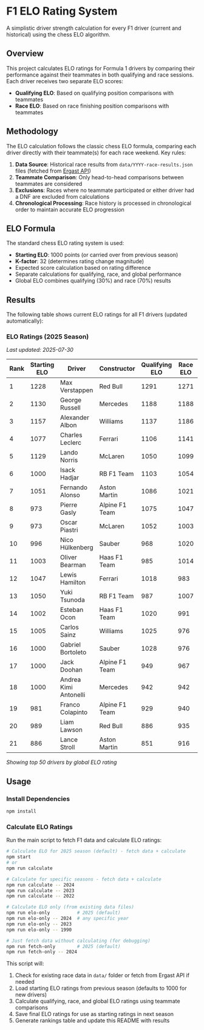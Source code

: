 # F1 ELO Rating System

A simplistic driver strength calculation for every F1 driver (current and historical) using the chess ELO algorithm.

## Overview

This project calculates ELO ratings for Formula 1 drivers by comparing their performance against their teammates in both qualifying and race sessions. Each driver receives two separate ELO scores:

- **Qualifying ELO**: Based on qualifying position comparisons with teammates
- **Race ELO**: Based on race finishing position comparisons with teammates

## Methodology

The ELO calculation follows the classic chess ELO formula, comparing each driver directly with their teammate(s) for each race weekend. Key rules:

1. **Data Source**: Historical race results from `data/YYYY-race-results.json` files (fetched from [Ergast API](https://api.jolpi.ca/ergast/f1/))
2. **Teammate Comparison**: Only head-to-head comparisons between teammates are considered
3. **Exclusions**: Races where no teammate participated or either driver had a DNF are excluded from calculations
4. **Chronological Processing**: Race history is processed in chronological order to maintain accurate ELO progression

## ELO Formula

The standard chess ELO rating system is used:
- **Starting ELO**: 1000 points (or carried over from previous season)
- **K-factor**: 32 (determines rating change magnitude)
- Expected score calculation based on rating difference
- Separate calculations for qualifying, race, and global performance
- Global ELO combines qualifying (30%) and race (70%) results

## Results

The following table shows current ELO ratings for all F1 drivers (updated automatically):

<!-- ELO_RESULTS_START -->
### ELO Ratings (2025 Season)
*Last updated: 2025-07-30*

| Rank | Starting ELO | Driver | Constructor | Qualifying ELO | Race ELO | ELO |
|------|--------------|--------|-------------|----------------|----------|-----|
| 1 | 1228 | Max Verstappen | Red Bull | 1291 | 1271 | 1271 |
| 2 | 1130 | George Russell | Mercedes | 1188 | 1188 | 1188 |
| 3 | 1157 | Alexander Albon | Williams | 1137 | 1186 | 1186 |
| 4 | 1077 | Charles Leclerc | Ferrari | 1106 | 1141 | 1117 |
| 5 | 1129 | Lando Norris | McLaren | 1050 | 1099 | 1077 |
| 6 | 1000 | Isack Hadjar | RB F1 Team | 1103 | 1054 | 1054 |
| 7 | 1051 | Fernando Alonso | Aston Martin | 1086 | 1021 | 1051 |
| 8 | 973 | Pierre Gasly | Alpine F1 Team | 1075 | 1047 | 1047 |
| 9 | 973 | Oscar Piastri | McLaren | 1052 | 1003 | 1025 |
| 10 | 996 | Nico Hülkenberg | Sauber | 968 | 1020 | 1020 |
| 11 | 1003 | Oliver Bearman | Haas F1 Team | 985 | 1014 | 1014 |
| 12 | 1047 | Lewis Hamilton | Ferrari | 1018 | 983 | 1007 |
| 13 | 1050 | Yuki Tsunoda | RB F1 Team | 987 | 1007 | 1007 |
| 14 | 1002 | Esteban Ocon | Haas F1 Team | 1020 | 991 | 991 |
| 15 | 1005 | Carlos Sainz | Williams | 1025 | 976 | 976 |
| 16 | 1000 | Gabriel Bortoleto | Sauber | 1028 | 976 | 976 |
| 17 | 1000 | Jack Doohan | Alpine F1 Team | 949 | 967 | 967 |
| 18 | 1000 | Andrea Kimi Antonelli | Mercedes | 942 | 942 | 942 |
| 19 | 981 | Franco Colapinto | Alpine F1 Team | 929 | 940 | 940 |
| 20 | 989 | Liam Lawson | Red Bull | 886 | 935 | 935 |
| 21 | 886 | Lance Stroll | Aston Martin | 851 | 916 | 886 |


*Showing top 50 drivers by global ELO rating*
<!-- ELO_RESULTS_END -->

## Usage

### Install Dependencies

```bash
npm install
```

### Calculate ELO Ratings

Run the main script to fetch F1 data and calculate ELO ratings:

```bash
# Calculate ELO for 2025 season (default) - fetch data + calculate
npm start
# or
npm run calculate

# Calculate for specific seasons - fetch data + calculate
npm run calculate -- 2024
npm run calculate -- 2023
npm run calculate -- 2022

# Calculate ELO only (from existing data files)
npm run elo-only          # 2025 (default)
npm run elo-only -- 2024  # any specific year
npm run elo-only -- 2023
npm run elo-only -- 1990

# Just fetch data without calculating (for debugging)
npm run fetch-only        # 2025 (default)
npm run fetch-only -- 2024
```

This script will:
1. Check for existing race data in `data/` folder or fetch from Ergast API if needed
2. Load starting ELO ratings from previous season (defaults to 1000 for new drivers)
3. Calculate qualifying, race, and global ELO ratings using teammate comparisons
4. Save final ELO ratings for use as starting ratings in next season
5. Generate rankings table and update this README with results
